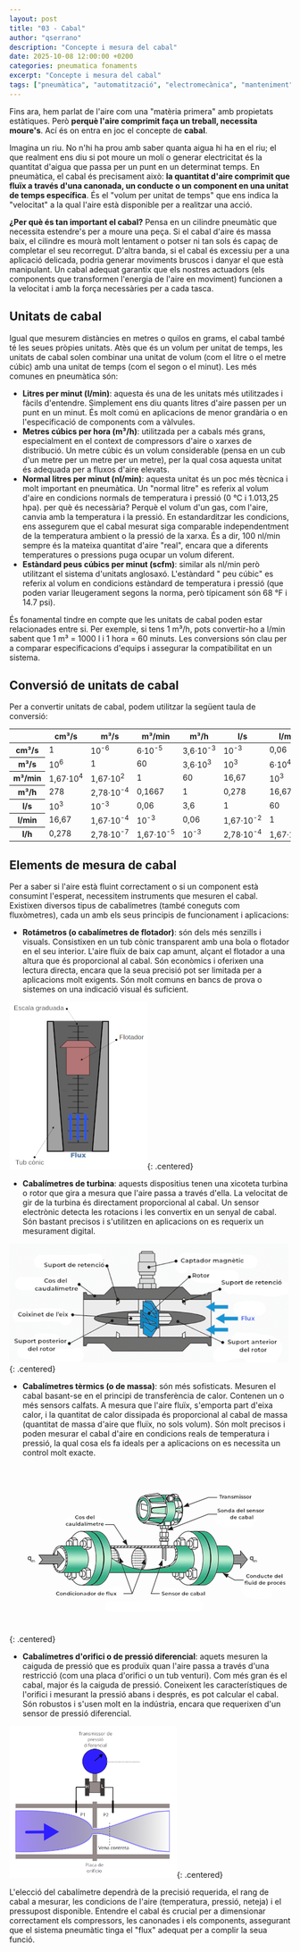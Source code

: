 ```yaml
---
layout: post
title: "03 - Cabal"
author: "qserrano"
description: "Concepte i mesura del cabal"
date: 2025-10-08 12:00:00 +0200
categories: pneumatica fonaments
excerpt: "Concepte i mesura del cabal"
tags: ["pneumàtica", "automatització", "electromecànica", "manteniment"]
---
```


[img1]: /assets/imatges/blog/neumatica/9-Rotametre.png
[img2]: /assets/imatges/blog/neumatica/10-Caudalimetre-de-turbina.png
[img3]: /assets/imatges/blog/neumatica/11-Caudalimetre-termic.png
[img4]: /assets/imatges/blog/neumatica/12-Caudalimetre-diferencial.png

Fins ara, hem parlat de l'aire com una "matèria primera" amb propietats estàtiques. Però **perquè l'aire comprimit faça un treball, necessita moure's**. Ací és on entra en joc el concepte de **cabal**.

Imagina un riu. No n'hi ha prou amb saber quanta aigua hi ha en el riu; el que realment ens diu si pot moure un molí o generar electricitat és la quantitat d'aigua que passa per un punt en un determinat temps. En pneumàtica, el cabal és precisament això: **la quantitat d'aire comprimit que fluïx a través d'una canonada, un conducte o un component en una unitat de temps específica**. És el "volum per unitat de temps" que ens indica la "velocitat" a la qual l'aire està disponible per a realitzar una acció.

**¿Per què és tan important el cabal?** Pensa en un cilindre pneumàtic que necessita estendre's per a moure una peça. Si el cabal d'aire és massa baix, el cilindre es mourà molt lentament o potser ni tan sols és capaç de completar el seu recorregut. D'altra banda, si el cabal és excessiu per a una aplicació delicada, podria generar moviments bruscos i danyar el que està manipulant. Un cabal adequat garantix que els nostres actuadors (els components que transformen l'energia de l'aire en moviment) funcionen a la velocitat i amb la força necessàries per a cada tasca.

## Unitats de cabal

Igual que mesurem distàncies en metres o quilos en grams, el cabal també té les seues pròpies unitats. Atès que és un volum per unitat de temps, les unitats de cabal solen combinar una unitat de volum (com el litre o el metre cúbic) amb una unitat de temps (com el segon o el minut). Les més comunes en pneumàtica són:
-  **Litres per minut (l/min)**: aquesta és una de les unitats més utilitzades i fàcils d'entendre. Simplement ens diu quants litres d'aire passen per un punt en un minut. És molt comú en aplicacions de menor grandària o en l'especificació de components com a vàlvules.
-  **Metres cúbics per hora (m³/h)**: utilitzada per a cabals més grans, especialment en el context de compressors d'aire o xarxes de distribució. Un metre cúbic és un volum considerable (pensa en un cub d'un metre per un metre per un metre), per la qual cosa aquesta unitat és adequada per a fluxos d'aire elevats.
-  **Normal litres per minut (nl/min)**: aquesta unitat és un poc més tècnica i molt important en pneumàtica. Un "normal litre" es referix al volum d'aire en condicions normals de temperatura i pressió (0 °C i 1.013,25 hpa). per què és necessària? Perquè el volum d'un gas, com l'aire, canvia amb la temperatura i la pressió. En estandarditzar les condicions, ens assegurem que el cabal mesurat siga comparable independentment de la temperatura ambient o la pressió de la xarxa. És a dir, 100 nl/min sempre és la mateixa quantitat d'aire "real", encara que a diferents temperatures o pressions puga ocupar un volum diferent.
-  **Estàndard peus cúbics per minut (scfm)**: similar als nl/min però utilitzant el sistema d'unitats anglosaxó. L'estàndard " peu cúbic" es referix al volum en condicions estàndard de temperatura i pressió (que poden variar lleugerament segons la norma, però típicament són 68 °F i 14.7 psi).

És fonamental tindre en compte que les unitats de cabal poden estar relacionades entre si. Per exemple, si tens 1 m³/h, pots convertir-ho a l/min sabent que 1 m³ = 1000 l i 1 hora = 60 minuts. Les conversions són clau per a comparar especificacions d'equips i assegurar la compatibilitat en un sistema.

## Conversió de unitats de cabal

Per a convertir unitats de cabal, podem utilitzar la següent taula de conversió:

<div class="tables-post">
<table>
  <thead>
    <tr>
      <th></th>
      <th>cm³/s</th>
      <th>m³/s</th>
      <th>m³/min</th>
      <th>m³/h</th>
      <th>l/s</th>
      <th>l/min</th>
      <th>l/h</th>
    </tr>
  </thead>
  <tbody>
    <tr>
      <th>cm³/s</th>
      <td>1</td>
      <td>10<sup>-6</sup></td>
      <td>6·10<sup>-5</sup></td>
      <td>3,6·10<sup>-3</sup></td>
      <td>10<sup>-3</sup></td>
      <td>0,06</td>
      <td>3,6</td>
    </tr>
    <tr>
      <th>m³/s</th>
      <td>10<sup>6</sup></td>
      <td>1</td>
      <td>60</td>
      <td>3,6·10<sup>3</sup></td>
      <td>10<sup>3</sup></td>
      <td>6·10<sup>4</sup></td>
      <td>3,6·10<sup>6</sup></td>
    </tr>
    <tr>
      <th>m³/min</th>
      <td>1,67·10<sup>4</sup></td>
      <td>1,67·10<sup>2</sup></td>
      <td>1</td>
      <td>60</td>
      <td>16,67</td>
      <td>10<sup>3</sup></td>
      <td>6·10<sup>4</sup></td>
    </tr>
    <tr>
      <th>m³/h</th>
      <td>278</td>
      <td>2,78·10<sup>-4</sup></td>
      <td>0,1667</td>
      <td>1</td>
      <td>0,278</td>
      <td>16,67</td>
      <td>10<sup>3</sup></td>
    </tr>
    <tr>
      <th>l/s</th>
      <td>10<sup>3</sup></td>
      <td>10<sup>-3</sup></td>
      <td>0,06</td>
      <td>3,6</td>
      <td>1</td>
      <td>60</td>
      <td>3600</td>
    </tr>
    <tr>
      <th>l/min</th>
      <td>16,67</td>
      <td>1,67·10<sup>-4</sup></td>
      <td>10<sup>-3</sup></td>
      <td>0,06</td>
      <td>1,67·10<sup>-2</sup></td>
      <td>1</td>
      <td>60</td>
    </tr>
    <tr>
      <th>l/h</th>
      <td>0,278</td>
      <td>2,78·10<sup>-7</sup></td>
      <td>1,67·10<sup>-5</sup></td>
      <td>10<sup>-3</sup></td>
      <td>2,78·10<sup>-4</sup></td>
      <td>1,67·10<sup>-2</sup></td>
      <td>1</td>
    </tr>
  </tbody>
</table>
</div>

## Elements de mesura de cabal

Per a saber si l'aire està fluint correctament o si un component està consumint l'esperat, necessitem instruments que mesuren el cabal. Existixen diversos tipus de cabalímetres (també coneguts com fluxòmetres), cada un amb els seus principis de funcionament i aplicacions:
-  **Rotámetros (o cabalímetres de flotador)**: són dels més senzills i visuals. Consistixen en un tub cònic transparent amb una bola o flotador en el seu interior. L'aire fluïx de baix cap amunt, alçant el flotador a una altura que és proporcional al cabal. Són econòmics i oferixen una lectura directa, encara que la seua precisió pot ser limitada per a aplicacions molt exigents. Són molt comuns en bancs de prova o sistemes on una indicació visual és suficient.

![Rotàmetre][img1]{: .centered}

-  **Cabalímetres de turbina**: aquests dispositius tenen una xicoteta turbina o rotor que gira a mesura que l'aire passa a través d'ella. La velocitat de gir de la turbina és directament proporcional al cabal. Un sensor electrònic detecta les rotacions i les convertix en un senyal de cabal. Són bastant precisos i s'utilitzen en aplicacions on es requerix un mesurament digital.

![Cabalímetre de turbina][img2]{: .centered}

-  **Cabalímetres tèrmics (o de massa)**: són més sofisticats. Mesuren el cabal basant-se en el principi de transferència de calor. Contenen un o més sensors calfats. A mesura que l'aire fluïx, s'emporta part d'eixa calor, i la quantitat de calor dissipada és proporcional al cabal de massa (quantitat de massa d'aire que fluïx, no sols volum). Són molt precisos i poden mesurar el cabal d'aire en condicions reals de temperatura i pressió, la qual cosa els fa ideals per a aplicacions on es necessita un control molt exacte.

![Cabalímetre tèrmic][img3]{: .centered}

-  **Cabalímetres d'orifici o de pressió diferencial**: aquets mesuren la caiguda de pressió que es produïx quan l'aire passa a través d'una restricció (com una placa d'orifici o un tub venturi). Com més gran és el cabal, major és la caiguda de pressió. Coneixent les característiques de l'orifici i mesurant la pressió abans i després, es pot calcular el cabal. Són robustos i s'usen molt en la indústria, encara que requerixen d'un sensor de pressió diferencial.

![Cabalímetre diferencial][img4]{: .centered}

L'elecció del cabalímetre dependrà de la precisió requerida, el rang de cabal a mesurar, les condicions de l'aire (temperatura, pressió, neteja) i el pressupost disponible. Entendre el cabal és crucial per a dimensionar correctament els compressors, les canonades i els components, assegurant que el sistema pneumàtic tinga el "flux" adequat per a complir la seua funció.
